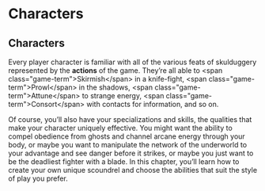 # Characters

## Characters

Every player character is familiar with all of the various feats of skulduggery represented by the **actions** of the game. They’re all able to \<span class="game-term"\>Skirmish\</span\> in a knife-fight, \<span class="game-term"\>Prowl\</span\> in the shadows, \<span class="game-term"\>Attune\</span\> to strange energy, \<span class="game-term"\>Consort\</span\> with contacts for information, and so on.

Of course, you’ll also have your specializations and skills, the qualities that make your character uniquely effective. You might want the ability to compel obedience from ghosts and channel arcane energy through your body, or maybe you want to manipulate the network of the underworld to your advantage and see danger before it strikes, or maybe you just want to be the deadliest fighter with a blade. In this chapter, you’ll learn how to create your own unique scoundrel and choose the abilities that suit the style of play you prefer.
